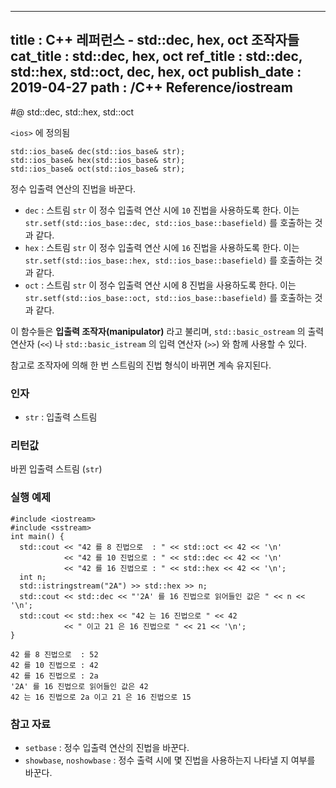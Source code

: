 ----------------
title : C++ 레퍼런스 - std::dec, hex, oct 조작자들
cat_title : std::dec, hex, oct
ref_title : std::dec, std::hex, std::oct, dec, hex, oct
publish_date : 2019-04-27
path : /C++ Reference/iostream
--------------

#@ std::dec, std::hex, std::oct

`<ios>` 에 정의됨

```cpp-formatted
std::ios_base& dec(std::ios_base& str);
std::ios_base& hex(std::ios_base& str);
std::ios_base& oct(std::ios_base& str);
```

정수 입출력 연산의 진법을 바꾼다.

* `dec` : 스트림 `str` 이 정수 입출력 연산 시에 `10` 진법을 사용하도록 한다. 이는 `str.setf(std::ios_base::dec, std::ios_base::basefield)` 를 호출하는 것과 같다.
* `hex` : 스트림 `str` 이 정수 입출력 연산 시에 `16` 진법을 사용하도록 한다. 이는 `str.setf(std::ios_base::hex, std::ios_base::basefield)` 를 호출하는 것과 같다.
* `oct` : 스트림 `str` 이 정수 입출력 연산 시에 8 진법을 사용하도록 한다. 이는 `str.setf(std::ios_base::oct, std::ios_base::basefield)` 를 호출하는 것과 같다.


이 함수들은 **입출력 조작자(manipulator)** 라고 불리며, `std::basic_ostream` 의 출력 연산자 (`<<`) 나 `std::basic_istream` 의 입력 연산자 (`>>`) 와 함께 사용할 수 있다.

참고로 조작자에 의해 한 번 스트림의 진법 형식이 바뀌면 계속 유지된다.

### 인자

* `str`	: 입출력 스트림

### 리턴값

바뀐 입출력 스트림 (`str`)

### 실행 예제

```cpp-formatted
#include <iostream>
#include <sstream>
int main() {
  std::cout << "42 를 8 진법으로  : " << std::oct << 42 << '\n'
            << "42 를 10 진법으로 : " << std::dec << 42 << '\n'
            << "42 를 16 진법으로 : " << std::hex << 42 << '\n';
  int n;
  std::istringstream("2A") >> std::hex >> n;
  std::cout << std::dec << "'2A' 를 16 진법으로 읽어들인 값은 " << n << '\n';
  std::cout << std::hex << "42 는 16 진법으로 " << 42
            << " 이고 21 은 16 진법으로 " << 21 << '\n';
}
```

```exec
42 를 8 진법으로  : 52
42 를 10 진법으로 : 42
42 를 16 진법으로 : 2a
'2A' 를 16 진법으로 읽어들인 값은 42
42 는 16 진법으로 2a 이고 21 은 16 진법으로 15
```

### 참고 자료

* `setbase` : 정수 입출력 연산의 진법을 바꾼다.
* `showbase`, `noshowbase` : 정수 출력 시에 몇 진법을 사용하는지 나타낼 지 여부를 바꾼다.